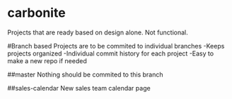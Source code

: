 # carbonite
Projects that are ready based on design alone.  Not functional.

#Branch based
Projects are to be commited to individual branches
-Keeps projects organized
-Individual commit history for each project
-Easy to make a new repo if needed

##master
Nothing should be commited to this branch

##sales-calendar
New sales team calendar page
